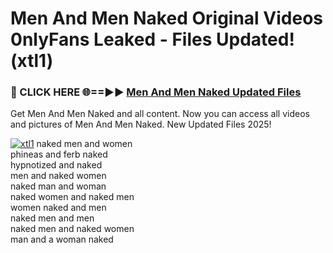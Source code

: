 # Men And Men Naked Original Videos 0nlyFans Leaked - Files Updated! (xtl1)

<h3>🔴 CLICK HERE 🌐==►► <a href="https://tinyurl.com/up5wt9bj" rel="nofollow">Men And Men Naked Updated Files</a></h3>

Get Men And Men Naked and all content. Now you can access all videos and pictures of Men And Men Naked. New Updated Files 2025!

[![xtl1](https://i.imgur.com/ABiUzMV.gif)](https://tinyurl.com/up5wt9bj)
naked men and women<br>
phineas and ferb naked<br>
hypnotized and naked<br>
men and naked women<br>
naked man and woman<br>
naked women and naked men<br>
women naked and men<br>
naked men and men<br>
naked men and naked women<br>
man and a woman naked